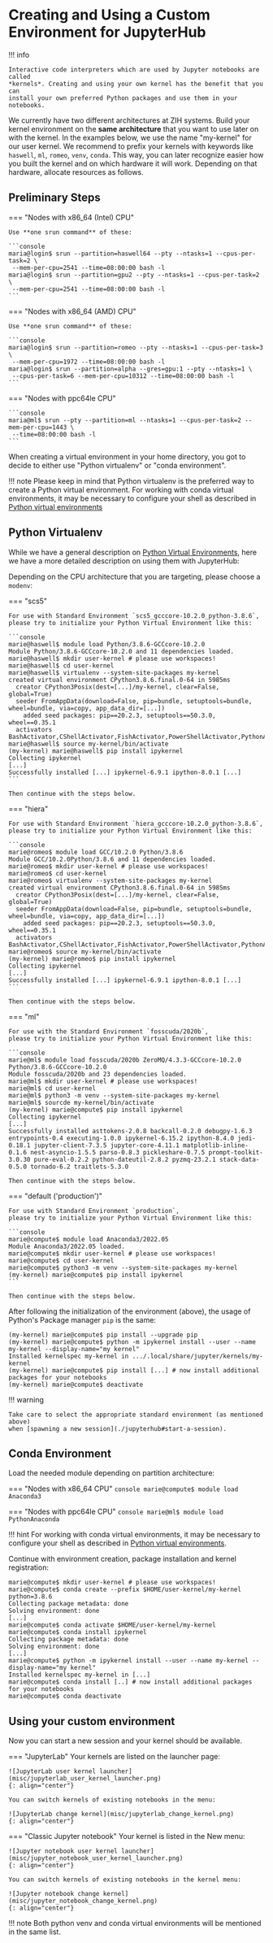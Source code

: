 # Creating and Using a Custom Environment for JupyterHub

!!! info

    Interactive code interpreters which are used by Jupyter notebooks are called
    *kernels*. Creating and using your own kernel has the benefit that you can
    install your own preferred Python packages and use them in your notebooks.

We currently have two different architectures at ZIH systems.
Build your kernel environment on the **same architecture** that you want to use
later on with the kernel. In the examples below, we use the name
"my-kernel" for our user kernel. We recommend to prefix your kernels
with keywords like `haswell`, `ml`, `romeo`, `venv`, `conda`. This way, you
can later recognize easier how you built the kernel and on which hardware it
will work. Depending on that hardware, allocate resources as follows.

## Preliminary Steps

=== "Nodes with x86_64 (Intel) CPU"

    Use **one srun command** of these:

    ```console
    maria@login$ srun --partition=haswell64 --pty --ntasks=1 --cpus-per-task=2 \
     --mem-per-cpu=2541 --time=08:00:00 bash -l
    maria@login$ srun --partition=gpu2 --pty --ntasks=1 --cpus-per-task=2 \
     --mem-per-cpu=2541 --time=08:00:00 bash -l
    ```

=== "Nodes with x86_64 (AMD) CPU"

    Use **one srun command** of these:

    ```console
    maria@login$ srun --partition=romeo --pty --ntasks=1 --cpus-per-task=3 \
     --mem-per-cpu=1972 --time=08:00:00 bash -l
    maria@login$ srun --partition=alpha --gres=gpu:1 --pty --ntasks=1 \
     --cpus-per-task=6 --mem-per-cpu=10312 --time=08:00:00 bash -l
    ```

=== "Nodes with ppc64le CPU"

    ```console
    maria@ml$ srun --pty --partition=ml --ntasks=1 --cpus-per-task=2 --mem-per-cpu=1443 \
     --time=08:00:00 bash -l
    ```

When creating a virtual environment in your home directory, you got to decide
to either use "Python virtualenv" or "conda environment".

!!! note
    Please keep in mind that Python virtualenv is the preferred way to create a Python
    virtual environment.
    For working with conda virtual environments, it may be necessary to configure your shell
    as described in [Python virtual environments](../software/python_virtual_environments.md#conda-virtual-environment)

## Python Virtualenv

While we have a general description on [Python Virtual Environments](/software/python_virtual_environments/), here we have a more detailed description on using them with JupyterHub:

Depending on the CPU architecture that you are targeting, please choose a `modenv`:

=== "scs5"

    For use with Standard Environment `scs5_gcccore-10.2.0_python-3.8.6`,
    please try to initialize your Python Virtual Environment like this:

    ```console
    marie@haswell$ module load Python/3.8.6-GCCcore-10.2.0
    Module Python/3.8.6-GCCcore-10.2.0 and 11 dependencies loaded.
    marie@haswell$ mkdir user-kernel # please use workspaces!
    marie@haswell$ cd user-kernel
    marie@haswell$ virtualenv --system-site-packages my-kernel
    created virtual environment CPython3.8.6.final.0-64 in 5985ms
      creator CPython3Posix(dest=[...]/my-kernel, clear=False, global=True)
      seeder FromAppData(download=False, pip=bundle, setuptools=bundle, wheel=bundle, via=copy, app_data_dir=[...])
        added seed packages: pip==20.2.3, setuptools==50.3.0, wheel==0.35.1
      activators BashActivator,CShellActivator,FishActivator,PowerShellActivator,PythonActivator,XonshActivator
    marie@haswell$ source my-kernel/bin/activate
    (my-kernel) marie@haswell$ pip install ipykernel
    Collecting ipykernel
    [...]
    Successfully installed [...] ipykernel-6.9.1 ipython-8.0.1 [...]
    ```
    
    Then continue with the steps below.

=== "hiera"

    For use with Standard Environment `hiera_gcccore-10.2.0_python-3.8.6`,
    please try to initialize your Python Virtual Environment like this:

    ```console
    marie@romeo$ module load GCC/10.2.0 Python/3.8.6
    Module GCC/10.2.0Python/3.8.6 and 11 dependencies loaded.
    marie@romeo$ mkdir user-kernel # please use workspaces!
    marie@romeo$ cd user-kernel
    marie@romeo$ virtualenv --system-site-packages my-kernel
    created virtual environment CPython3.8.6.final.0-64 in 5985ms
      creator CPython3Posix(dest=[...]/my-kernel, clear=False, global=True)
      seeder FromAppData(download=False, pip=bundle, setuptools=bundle, wheel=bundle, via=copy, app_data_dir=[...])
        added seed packages: pip==20.2.3, setuptools==50.3.0, wheel==0.35.1
      activators BashActivator,CShellActivator,FishActivator,PowerShellActivator,PythonActivator,XonshActivator
    marie@romeo$ source my-kernel/bin/activate
    (my-kernel) marie@romeo$ pip install ipykernel
    Collecting ipykernel
    [...]
    Successfully installed [...] ipykernel-6.9.1 ipython-8.0.1 [...]
    ```
    
    Then continue with the steps below.
=== "ml"

    For use with the Standard Environment `fosscuda/2020b`,
    please try to initialize your Python Virtual Environment like this:

    ```console
    marie@ml$ module load fosscuda/2020b ZeroMQ/4.3.3-GCCcore-10.2.0 Python/3.8.6-GCCcore-10.2.0
    Module fosscuda/2020b and 23 dependencies loaded.
    marie@ml$ mkdir user-kernel # please use workspaces!
    marie@ml$ cd user-kernel
    marie@ml$ python3 -m venv --system-site-packages my-kernel
    marie@ml$ sourcde my-kernel/bin/activate
    (my-kernel) marie@compute$ pip install ipykernel
    Collecting ipykernel
    [...]
    Successfully installed asttokens-2.0.8 backcall-0.2.0 debugpy-1.6.3 entrypoints-0.4 executing-1.0.0 ipykernel-6.15.2 ipython-8.4.0 jedi-0.18.1 jupyter-client-7.3.5 jupyter-core-4.11.1 matplotlib-inline-0.1.6 nest-asyncio-1.5.5 parso-0.8.3 pickleshare-0.7.5 prompt-toolkit-3.0.30 pure-eval-0.2.2 python-dateutil-2.8.2 pyzmq-23.2.1 stack-data-0.5.0 tornado-6.2 traitlets-5.3.0

    Then continue with the steps below.

=== "default ('production')"

    For use with Standard Environment `production`,
    please try to initialize your Python Virtual Environment like this:

    ```console
    marie@compute$ module load Anaconda3/2022.05
    Module Anaconda3/2022.05 loaded.
    marie@compute$ mkdir user-kernel # please use workspaces!
    marie@compute$ cd user-kernel
    marie@compute$ python3 -m venv --system-site-packages my-kernel
    (my-kernel) marie@compute$ pip install ipykernel
    ```
    
    Then continue with the steps below.

After following the initialization of the environment (above),
the usage of Python's Package manager `pip` is the same:

```console
(my-kernel) marie@compute$ pip install --upgrade pip
(my-kernel) marie@compute$ python -m ipykernel install --user --name my-kernel --display-name="my kernel"
Installed kernelspec my-kernel in .../.local/share/jupyter/kernels/my-kernel
(my-kernel) marie@compute$ pip install [...] # now install additional packages for your notebooks
(my-kernel) marie@compute$ deactivate
```

!!! warning

    Take care to select the appropriate standard environment (as mentioned above)
    when [spawning a new session](./jupyterhub#start-a-session).

## Conda Environment

Load the needed module depending on partition architecture:

=== "Nodes with x86_64 CPU"
    ```console
    marie@compute$ module load Anaconda3
    ```

=== "Nodes with ppc64le CPU"
    ```console
    marie@ml$ module load PythonAnaconda
    ```

!!! hint
    For working with conda virtual environments, it may be necessary to configure your shell as
    described in
    [Python virtual environments](../software/python_virtual_environments.md#conda-virtual-environment).

Continue with environment creation, package installation and kernel
registration:

```console
marie@compute$ mkdir user-kernel # please use workspaces!
marie@compute$ conda create --prefix $HOME/user-kernel/my-kernel python=3.8.6
Collecting package metadata: done
Solving environment: done
[...]
marie@compute$ conda activate $HOME/user-kernel/my-kernel
marie@compute$ conda install ipykernel
Collecting package metadata: done
Solving environment: done
[...]
marie@compute$ python -m ipykernel install --user --name my-kernel --display-name="my kernel"
Installed kernelspec my-kernel in [...]
marie@compute$ conda install [..] # now install additional packages for your notebooks
marie@compute$ conda deactivate
```

## Using your custom environment

Now you can start a new session and your kernel should be available.

=== "JupyterLab"
    Your kernels are listed on the launcher page:

    ![JupyterLab user kernel launcher](misc/jupyterlab_user_kernel_launcher.png)
    {: align="center"}

    You can switch kernels of existing notebooks in the menu:

    ![JupyterLab change kernel](misc/jupyterlab_change_kernel.png)
    {: align="center"}

=== "Classic Jupyter notebook"
    Your kernel is listed in the New menu:

    ![Jupyter notebook user kernel launcher](misc/jupyter_notebook_user_kernel_launcher.png)
    {: align="center"}

    You can switch kernels of existing notebooks in the kernel menu:

    ![Jupyter notebook change kernel](misc/jupyter_notebook_change_kernel.png)
    {: align="center"}

!!! note
    Both python venv and conda virtual environments will be mentioned in the same
    list.
